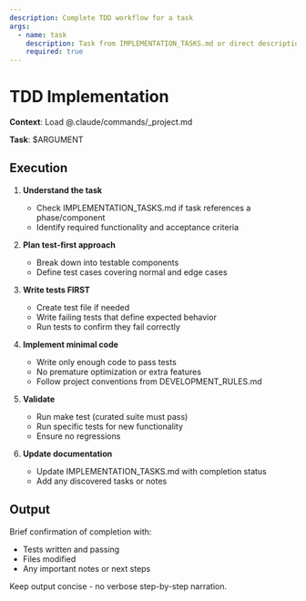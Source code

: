 ```yaml
---
description: Complete TDD workflow for a task
args:
  - name: task
    description: Task from IMPLEMENTATION_TASKS.md or direct description
    required: true
---
```


# TDD Implementation

**Context**: Load @.claude/commands/_project.md

**Task**: $ARGUMENT

## Execution

1. **Understand the task**
   - Check IMPLEMENTATION_TASKS.md if task references a phase/component
   - Identify required functionality and acceptance criteria

2. **Plan test-first approach**
   - Break down into testable components
   - Define test cases covering normal and edge cases

3. **Write tests FIRST**
   - Create test file if needed
   - Write failing tests that define expected behavior
   - Run tests to confirm they fail correctly

4. **Implement minimal code**
   - Write only enough code to pass tests
   - No premature optimization or extra features
   - Follow project conventions from DEVELOPMENT_RULES.md

5. **Validate**
   - Run make test (curated suite must pass)
   - Run specific tests for new functionality
   - Ensure no regressions

6. **Update documentation**
   - Update IMPLEMENTATION_TASKS.md with completion status
   - Add any discovered tasks or notes

## Output
Brief confirmation of completion with:
- Tests written and passing
- Files modified
- Any important notes or next steps

Keep output concise - no verbose step-by-step narration.